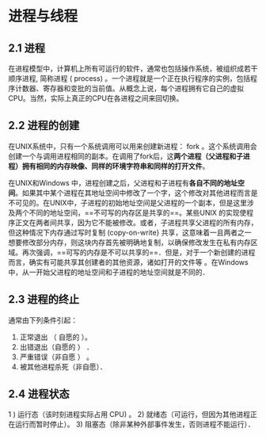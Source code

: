 # 进程与线程
## 2.1 进程
在进程模型中，计算机上所有可运行的软件，通常也包括操作系统，被组织成若干顺序进程, 简称进程 ( process) 。一个进程就是一个正在执行程序的实例，包括程序计数器、寄存器和变批的当前值。从概念上说，每个进程拥有它自己的虚拟CPU。当然，实际上真正的CPU在各进程之间来回切换。

## 2.2 进程的创建
在UNIX系统中，只有一个系统调用可以用来创建新进程： fork 。这个系统调用会创建一个与调用进程相同的副本。在调用了fork后，这**两个进程（父进程和子进程）拥有相同的内存映像、同样的环境字符串和同样的打开文件**。

在UNIX和Windows 中，进程创建之后，父进程和子进程有**各自不同的地址空间**。如果其中某个进程在其地址空间中修改了一个字，这个修改对其他进程而言是不可见的。在UNIX中，子进程的初始地址空间是父进程的一个副本，但是这里涉及两个不同的地址空间，==不可写的内存区是共享的==。某些UNIX 的实现使程序正文在两者间共享，因为它不能被修改。或者，子进程共享父进程的所有内存，但这种情况下内存通过写时复制 (copy-on-write} 共享，这意味着一且两者之一想要修改部分内存，则这块内存首先被明确地复制，以确保修改发生在私有内存区域。再次强调，==可写的内存是不可以共享的==．但是，对于一个新创建的进程而言，确实有可能共享其创建者的其他资源，诸如打开的文件等 。在Windows 中，从一开始父进程的地址空间和子进程的地址空间就是不同的．

## 2.3 进程的终止
通常由下列条件引起：
1) 正常退出 （ 自愿的 ）。
2) 出错退出（自愿的 ） ．
3) 严重错误（非自愿 ） 。
4) 被其他进程杀死（非自愿）．
## 2.4 进程状态
1 ) 运行态（该时刻进程实际占用 CPU) 。
2) 就绪态（可运行，但因为其他进程正在运行而暂时停止）。
3) 阻塞态（除非某种外部事件发生，否则进程不能运行）．
